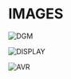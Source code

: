 # IMAGES


![DGM](https://www.technicalmarket.in/wp-content/uploads/2019/03/LED-CLOCK-CIRCUIT-3-1024x698.jpg)







![DISPLAY](https://encrypted-tbn0.gstatic.com/images?q=tbn:ANd9GcR6yM1PhLwxlAqd4R3o2liTgLKCtaozEumghw&usqp=CAU)







![AVR](https://lh3.googleusercontent.com/proxy/jv2I3kzxfXvTPK1UzLg071n03vdzzcOgWx2Uk7GBd-IR2NPmMebBrSIupw0bFzaSR4e6dXQQOgtcOH67HaKCrGehbJ63D_N_QNFU7L0)

